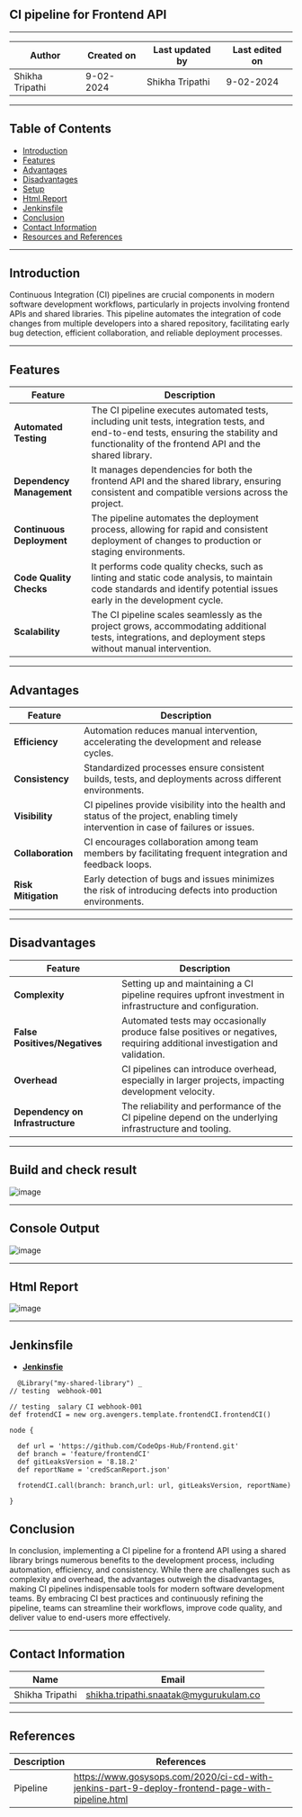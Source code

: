 ## CI pipeline for Frontend API
***
| Author | Created on | Last updated by | Last edited on |
|--------|------------|-----------------|----------------|
|Shikha Tripathi | 9-02-2024 | Shikha Tripathi | 9-02-2024|

***
## Table of Contents
+ [Introduction](#Introduction)
+ [Features](#Features)
+ [Advantages](#Advantages)
+ [Disadvantages](#Disadvantages)
+ [Setup](#Setup)
+ [Html.Report](#Html.Report)
+ [Jenkinsfile](#Jenkinsfile)
+ [Conclusion](#Conclusion)
+ [Contact Information](#Contact-Information)
+ [Resources and References](#Resources-and-References)

***
## Introduction
Continuous Integration (CI) pipelines are crucial components in modern software development workflows, particularly in projects involving frontend APIs and shared libraries. This pipeline automates the integration of code changes from multiple developers into a shared repository, facilitating early bug detection, efficient collaboration, and reliable deployment processes.

***

## Features

|   Feature	| Description |
|-----------|-------------|
| **Automated Testing** | The CI pipeline executes automated tests, including unit tests, integration tests, and end-to-end tests, ensuring the stability and functionality of the frontend API and the shared library.|
| **Dependency Management** | It manages dependencies for both the frontend API and the shared library, ensuring consistent and compatible versions across the project.|
| **Continuous Deployment**| The pipeline automates the deployment process, allowing for rapid and consistent deployment of changes to production or staging environments.|
| **Code Quality Checks** | It performs code quality checks, such as linting and static code analysis, to maintain code standards and identify potential issues early in the development cycle.|
| **Scalability**| The CI pipeline scales seamlessly as the project grows, accommodating additional tests, integrations, and deployment steps without manual intervention.|
***


## Advantages
|Feature |Description |
|--------|------------|
| **Efficiency** | Automation reduces manual intervention, accelerating the development and release cycles.|
|**Consistency** | Standardized processes ensure consistent builds, tests, and deployments across different environments.|
| **Visibility**| CI pipelines provide visibility into the health and status of the project, enabling timely intervention in case of failures or issues.|
| **Collaboration** | CI encourages collaboration among team members by facilitating frequent integration and feedback loops.|
| **Risk Mitigation** | Early detection of bugs and issues minimizes the risk of introducing defects into production environments.|
***
## Disadvantages
| Feature |	Description |
|---------|-------------|
| **Complexity** | Setting up and maintaining a CI pipeline requires upfront investment in infrastructure and configuration.|
| **False Positives/Negatives** | Automated tests may occasionally produce false positives or negatives, requiring additional investigation and validation.|
| **Overhead**| CI pipelines can introduce overhead, especially in larger projects, impacting development velocity.|
| **Dependency on Infrastructure**| The reliability and performance of the CI pipeline depend on the underlying infrastructure and tooling.|

***
## Build and check result
![image](https://github.com/avengers-p7/Documentation/assets/156056746/1b9fef4f-9916-4c7c-9c04-048050b07893)


***
## Console Output
![image](https://github.com/avengers-p7/Documentation/assets/156056746/79a0e484-ce9b-4fb3-baa8-3838b5cb9d73)

***
##  Html Report
![image](https://github.com/avengers-p7/Documentation/assets/156056746/12461274-2ccf-494e-87c1-516a2275030f)

***
## Jenkinsfile
  * [**Jenkinsfie**](https://github.com/CodeOps-Hub/Frontend/blob/feature/frontendCI/Jenkinsfile)
  ```shell
    @Library("my-shared-library") _
// testing  webhook-001

// testing  salary CI webhook-001
def frotendCI = new org.avengers.template.frontendCI.frontendCI()

node {
    
    def url = 'https://github.com/CodeOps-Hub/Frontend.git'
    def branch = 'feature/frontendCI'
    def gitLeaksVersion = '8.18.2'
    def reportName = 'credScanReport.json'
    
    frotendCI.call(branch: branch,url: url, gitLeaksVersion, reportName)
    
}
```

## Conclusion
In conclusion, implementing a CI pipeline for a frontend API using a shared library brings numerous benefits to the development process, including automation, efficiency, and consistency. While there are challenges such as complexity and overhead, the advantages outweigh the disadvantages, making CI pipelines indispensable tools for modern software development teams. By embracing CI best practices and continuously refining the pipeline, teams can streamline their workflows, improve code quality, and deliver value to end-users more effectively.

***
## Contact Information

|     Name         | Email  |
| -----------------| ------------------------------------ |
| Shikha Tripathi   | shikha.tripathi.snaatak@mygurukulam.co |
***

## References

| Description                                   | References  
| --------------------------------------------  | -------------------------------------------------|
| Pipeline | https://www.gosysops.com/2020/ci-cd-with-jenkins-part-9-deploy-frontend-page-with-pipeline.html|



